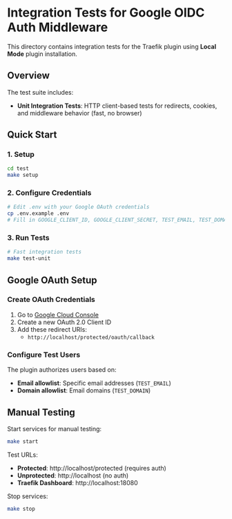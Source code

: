 # Integration Tests for Google OIDC Auth Middleware

This directory contains integration tests for the Traefik plugin using **Local Mode** plugin installation.

## Overview

The test suite includes:
- **Unit Integration Tests**: HTTP client-based tests for redirects, cookies, and middleware behavior (fast, no browser)

## Quick Start

### 1. Setup
```bash
cd test
make setup
```

### 2. Configure Credentials
```bash
# Edit .env with your Google OAuth credentials
cp .env.example .env
# Fill in GOOGLE_CLIENT_ID, GOOGLE_CLIENT_SECRET, TEST_EMAIL, TEST_DOMAIN
```

### 3. Run Tests
```bash
# Fast integration tests
make test-unit
```

## Google OAuth Setup

### Create OAuth Credentials
1. Go to [Google Cloud Console](https://console.cloud.google.com/apis/credentials)
2. Create a new OAuth 2.0 Client ID
3. Add these redirect URIs:
   - `http://localhost/protected/oauth/callback`

### Configure Test Users
The plugin authorizes users based on:
- **Email allowlist**: Specific email addresses (`TEST_EMAIL`)
- **Domain allowlist**: Email domains (`TEST_DOMAIN`)

## Manual Testing

Start services for manual testing:
```bash
make start
```

Test URLs:
- **Protected**: http://localhost/protected (requires auth)
- **Unprotected**: http://localhost (no auth)
- **Traefik Dashboard**: http://localhost:18080

Stop services:
```bash
make stop
```